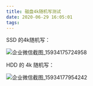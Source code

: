 ```yaml
---
title: 磁盘4k随机写测试
date: 2020-06-29 16:05:01
tags:
---
```


SSD 的4k随机写：

![企业微信截图_15934175724958](../resource/企业微信截图_15934175724958.png)

HDD 的 4k 随机写：

![企业微信截图_15934177954242](../resource/企业微信截图_15934177954242.png)